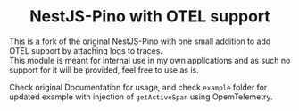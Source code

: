<h1 align="center">NestJS-Pino with OTEL support</h1>

This is a fork of the original NestJS-Pino with one small addition to add OTEL support by attaching
logs to traces. <br>
This module is meant for internal use in my own applications and as such no support 
for it will be provided, feel free to use as is.

Check original Documentation for usage, and check `example` folder for updated example with injection of 
`getActiveSpan` using OpemTelemetry.